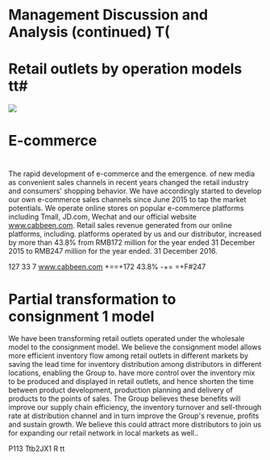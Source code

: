 # Management Discussion and Analysis (continued) T(

# Retail outlets by operation models tt#

![](images/efb987acb5416b80553abc89a4a1d34d21621d2ae12f8eb7619a3bdddfe80112.jpg)

# E-commerce

#

The rapid development of e-commerce and the emergence. of new media as convenient sales channels in recent years changed the retail industry and consumers' shopping behavior. We have accordingly started to develop our own e-commerce sales channels since June 2015 to tap the market potentials. We operate online stores on popular e-commerce platforms including Tmall, JD.com, Wechat and our official website www.cabbeen.com. Retail sales revenue generated from our online platforms, including. platforms operated by us and our distributor, increased by more than $4 3 . 8 \%$ from RMB172 million for the year ended 31 December 2015 to RMB247 million for the year ended. 31 December 2016.

127 33 7    www.cabbeen.com +==+172 $4 3 . 8 \%$ -+= =+F#247

# Partial transformation to consignment 1 model

We have been transforming retail outlets operated under the wholesale model to the consignment model. We believe the consignment model allows more efficient inventory flow among retail outlets in different markets by saving the lead time for inventory distribution among distributors in different locations, enabling the Group to. have more control over the inventory mix to be produced and displayed in retail outlets, and hence shorten the time between product development, production planning and delivery of products to the points of sales. The Group believes these benefits will improve our supply chain efficiency, the inventory turnover and sell-through rate at distribution channel and in turn improve the Group's revenue, profits and sustain growth. We believe this could attract more distributors to join us for expanding our retail network in local markets as well..

P113 Ttb2JX1 R tt